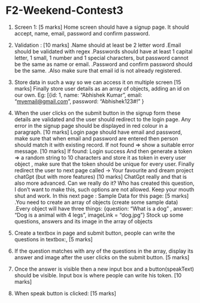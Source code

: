 # F2-Weekend-Contest3
1. Screen 1: [5 marks]
Home screen should have a signup page. It should accept, name, email, password and confirm password.

2. Validation : [10 marks]
.Name should at least be 2 letter word
.Email should be validated with regex
.Passwords should have at least 1 capital letter, 1 small, 1 number and 1 special characters, but password cannot be the same as name or email.
.Password and confirm password should be the same.
.Also make sure that email id is not already registered.

3. Store data in such a way so we can access it on multiple screen [15 marks]
Finally store user details as an array of objects, adding an id on our own.
Eg: [{id: 1, name: “Abhishek Kumar”, email: “myemail@gmail.com”, password: “Abhishek123#!” }

4. When the user clicks on the submit button in the signup form these details are validated and the user should redirect to the login page. Any error in the signup page should be displayed in red colour in a paragraph. [10 marks] Login page should have email and password, make sure that when email and password are entered then person should match it with existing record.
If not found => show a suitable error message. [10 marks]
If found: Login success And then generate a token => a random string to 10 characters and store it as token in every user object , make sure that the token should be unique for every user. Finally redirect the user to next page called -> Your favourite and dream project chatGpt (but with more features) [10 marks] ChatGpt really and that is also more advanced. Can we really do it? Who has created this question, I don’t want to make this, such options are not allowed. Keep your mouth shut and work.
In this next page :
Sample Data for this page: [5 marks]
.You need to create an array of objects (create some sample data)
.Every object will have three things: {question: “What is a dog” , answer: “Dog is a animal with 4 legs”, imageLink = “dog.jpg”} Stock up some questions, answers and its image in the array of objects

5. Create a textbox in page and submit button, people can write the questions in textbox:, [5 marks]

6. If the question matches with any of the questions in the array, display its answer and image after the user clicks on the submit button. [5 marks]

7. Once the answer is visible then a new input box and a button(speakText) should be visible. Input box is where people can write his token. [10 marks]

8. When speak button is clicked: [15 marks]
